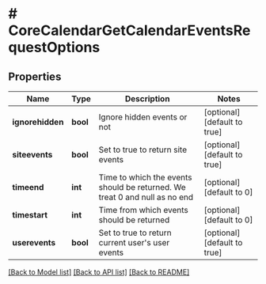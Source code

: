 # # CoreCalendarGetCalendarEventsRequestOptions

## Properties

Name | Type | Description | Notes
------------ | ------------- | ------------- | -------------
**ignorehidden** | **bool** | Ignore hidden events or not | [optional] [default to true]
**siteevents** | **bool** | Set to true to return site events | [optional] [default to true]
**timeend** | **int** | Time to which the events should be returned. We treat 0 and null as no end | [optional] [default to 0]
**timestart** | **int** | Time from which events should be returned | [optional] [default to 0]
**userevents** | **bool** | Set to true to return current user&#39;s user events | [optional] [default to true]

[[Back to Model list]](../../README.md#models) [[Back to API list]](../../README.md#endpoints) [[Back to README]](../../README.md)
